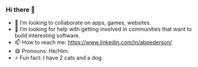 ### Hi there 👋

- 👯 I’m looking to collaborate on apps, games, websites.
- 🤔 I’m looking for help with getting involved in communities that want to build interesting software.
- 📫 How to reach me: https://www.linkedin.com/in/abpederson/
- 😄 Pronouns: He/Him.
- ⚡ Fun fact: I have 2 cats and a dog.

